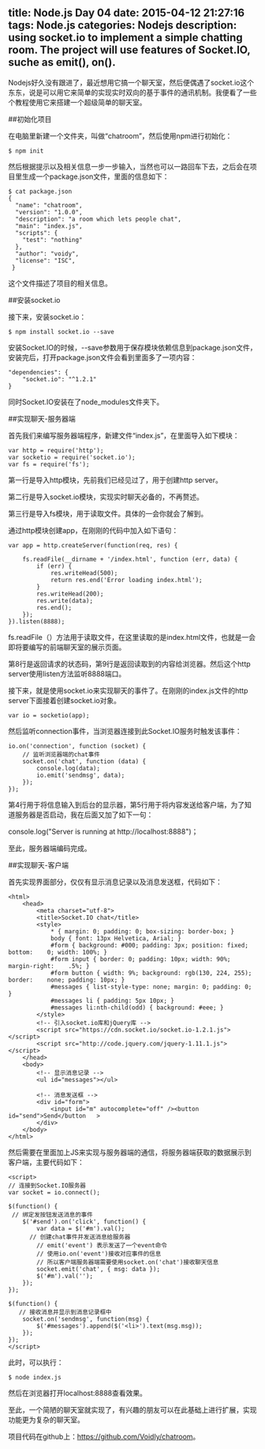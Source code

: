 title: Node.js Day 04
date: 2015-04-12 21:27:16
tags: Node.js
categories: Nodejs
description: using socket.io to implement a simple chatting room. The project will use features of Socket.IO, suche as emit(), on().
---

Nodejs好久没有跟进了，最近想用它搞一个聊天室，然后便偶遇了socket.io这个东东，说是可以用它来简单的实现实时双向的基于事件的通讯机制。我便看了一些个教程使用它来搭建一个超级简单的聊天室。

##初始化项目

在电脑里新建一个文件夹，叫做“chatroom”，然后使用npm进行初始化：

	$ npm init	

然后根据提示以及相关信息一步一步输入，当然也可以一路回车下去，之后会在项目里生成一个package.json文件，里面的信息如下：

	$ cat package.json
	{
	  "name": "chatroom",
	  "version": "1.0.0",
	  "description": "a room which lets people chat",
	  "main": "index.js",
	  "scripts": {
	    "test": "nothing"
	  },
	  "author": "voidy",
	  "license": "ISC",
	 }

这个文件描述了项目的相关信息。

##安装socket.io

接下来，安装socket.io：

	$ npm install socket.io --save

安装Socket.IO的时候，--save参数用于保存模块依赖信息到package.json文件，安装完后，打开package.json文件会看到里面多了一项内容：

	"dependencies": {
	    "socket.io": "^1.2.1"
	}

同时Socket.IO安装在了node_modules文件夹下。

##实现聊天-服务器端

首先我们来编写服务器端程序，新建文件“index.js”，在里面导入如下模块：

	var http = require('http');           
	var socketio = require('socket.io');  
	var fs = require('fs'); 

第一行是导入http模块，先前我们已经见过了，用于创建http server。

第二行是导入socket.io模块，实现实时聊天必备的，不再赘述。

第三行是导入fs模块，用于读取文件。具体的一会你就会了解到。

通过http模块创建app，在刚刚的代码中加入如下语句：

	var app = http.createServer(function(req, res) {
	 
	    fs.readFile(__dirname + '/index.html', function (err, data) {
	        if (err) {
	            res.writeHead(500);
	            return res.end('Error loading index.html');
	        }
	        res.writeHead(200); 
	        res.write(data);   
	        res.end();
	    });
	}).listen(8888);

fs.readFile（）方法用于读取文件，在这里读取的是index.html文件，也就是一会即将要编写的前端聊天室的展示页面。

第8行是返回请求的状态码，第9行是返回读取到的内容给浏览器。然后这个http server使用listen方法监听8888端口。

接下来，就是使用socket.io来实现聊天的事件了。在刚刚的index.js文件的http server下面接着创建socket.io对象。

	var io = socketio(app);

然后监听connection事件，当浏览器连接到此Socket.IO服务时触发该事件：

	io.on('connection', function (socket) {
	    // 监听浏览器端的chat事件
	    socket.on('chat', function (data) {
	        console.log(data);
	        io.emit('sendmsg', data); 
	    });
	});

第4行用于将信息输入到后台的显示器，第5行用于将内容发送给客户端，为了知道服务器是否启动，我在后面又加了如下一句：

console.log("Server is running at http://localhost:8888")；

至此，服务器端编码完成。

##实现聊天-客户端

首先实现界面部分，仅仅有显示消息记录以及消息发送框，代码如下：

	<html>
	    <head>
	        <meta charset="utf-8">
	        <title>Socket.IO chat</title>
	        <style>
	            * { margin: 0; padding: 0; box-sizing: border-box; }
	            body { font: 13px Helvetica, Arial; }
	            #form { background: #000; padding: 3px; position: fixed; bottom: 	0; width: 100%; }
	            #form input { border: 0; padding: 10px; width: 90%; margin-right:	 .5%; }
	            #form button { width: 9%; background: rgb(130, 224, 255); border:	 none; padding: 10px; }
	            #messages { list-style-type: none; margin: 0; padding: 0; }
	            #messages li { padding: 5px 10px; }
	            #messages li:nth-child(odd) { background: #eee; }
	        </style>
	        <!-- 引入socket.io库和jQuery库 -->
	        <script src="https://cdn.socket.io/socket.io-1.2.1.js"></script>
	        <script src="http://code.jquery.com/jquery-1.11.1.js"></script>
	    </head>
	    <body>
	        <!-- 显示消息记录 -->
	        <ul id="messages"></ul>
	
	        <!-- 消息发送框 -->
	        <div id="form">
	            <input id="m" autocomplete="off" /><button id="send">Send</button	>
	        </div>
	    </body>
	</html>

然后需要在里面加上JS来实现与服务器端的通信，将服务器端获取的数据展示到客户端，主要代码如下：


	<script>
	// 连接到Socket.IO服务器
	var socket = io.connect();
	
	$(function() {
	 // 绑定发按钮发送消息的事件
	    $('#send').on('click', function() {
	        var data = $('#m').val();
	      // 创建chat事件并发送消息给服务器
	        // emit('event') 表示发送了一个event命令
	        // 使用io.on('event')接收对应事件的信息
	        // 所以客户端服务器端需要使用socket.on('chat')接收聊天信息
	        socket.emit('chat', { msg: data });
	        $('#m').val('');
	    });
	});
	
	$(function() {
	   // 接收消息并显示到消息记录框中
	    socket.on('sendmsg', function(msg) {
	        $('#messages').append($('<li>').text(msg.msg));
	    });
	});
	</script>

此时，可以执行：

	$ node index.js

然后在浏览器打开localhost:8888查看效果。

至此，一个简陋的聊天室就实现了，有兴趣的朋友可以在此基础上进行扩展，实现功能更为复杂的聊天室。

项目代码在github上：<https://github.com/Voidly/chatroom>。